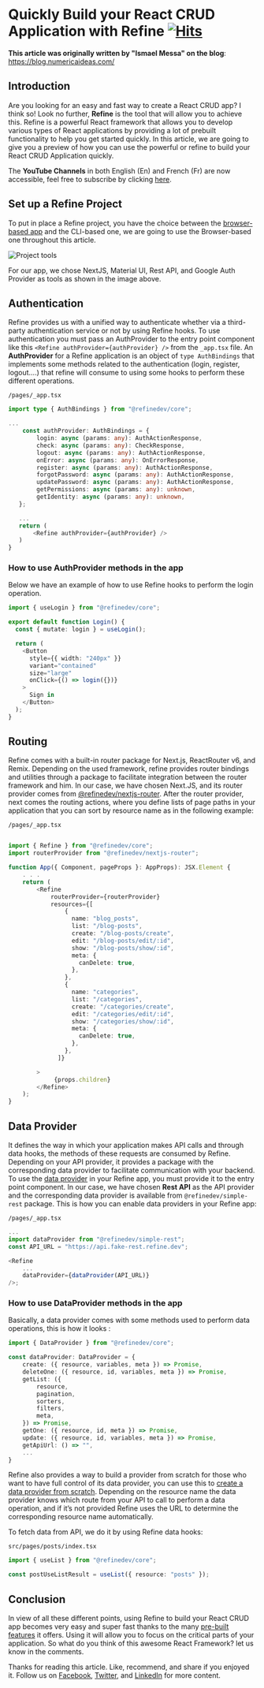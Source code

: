 # Quickly Build your React CRUD Application with Refine&nbsp;[![Hits](https://hits.seeyoufarm.com/api/count/incr/badge.svg?url=https%3A%2F%2Fgithub.com%2Fnumerica-ideas%2Fcommunity%2Ftree%2Fmaster%2Fweb%2Fquickly-build-your-react-crud-app-with-refine&count_bg=%2379C83D&title_bg=%23555555&icon=&icon_color=%23E7E7E7&title=hits&edge_flat=false)](https://blog.numericaideas.com/)

**This article was originally written by "Ismael Messa" on the blog**: https://blog.numericaideas.com/

## Introduction

Are you looking for an easy and fast way to create a React CRUD app? I think so! Look no further, **Refine** is the tool that will allow you to achieve this. Refine is a powerful React framework that allows you to develop various types of React applications by providing a lot of prebuilt functionality to help you get started quickly. In this article, we are going to give you a preview of how you can use the powerful or refine to build your React CRUD Application quickly.

The **YouTube Channels** in both English (En) and French (Fr) are now accessible, feel free to subscribe by clicking [here](https://www.youtube.com/@numericaideas/channels?sub_confirmation=1).

## Set up a Refine Project

To put in place a Refine project, you have the choice between the [browser-based app](https://refine.dev/#playground) and the CLI-based one, we are going to use the Browser-based one throughout this article.

![Project tools](./images/project-tools.png)

For our app, we chose NextJS, Material UI, Rest API, and Google Auth Provider as tools as shown in the image above.

## Authentication

Refine provides us with a unified way to authenticate whether via a third-party authentication service or not by using Refine hooks. To use authentication you must pass an AuthProvider to the entry point component like this `<Refine authProvider={authProvider} />` from the `_app.tsx` file.
An **AuthProvider** for a Refine application is an object of `type AuthBindings` that implements some methods related to the authentication (login, register, logout….) that refine will consume to using some hooks to perform these different operations.

`/pages/_app.tsx`

```typescript
import type { AuthBindings } from "@refinedev/core";

...
    const authProvider: AuthBindings = {
        login: async (params: any): AuthActionResponse,
        check: async (params: any): CheckResponse,
        logout: async (params: any): AuthActionResponse,
        onError: async (params: any): OnErrorResponse,
        register: async (params: any): AuthActionResponse,
        forgotPassword: async (params: any): AuthActionResponse,
        updatePassword: async (params: any): AuthActionResponse,
        getPermissions: async (params: any): unknown,
        getIdentity: async (params: any): unknown,
   };

   ...
   return (
       <Refine authProvider={authProvider} />
   )
}
```

### How to use AuthProvider methods in the app

Below we have an example of how to use Refine hooks to perform the login operation.

```typescript
import { useLogin } from "@refinedev/core";

export default function Login() {
  const { mutate: login } = useLogin();

  return (
    <Button
      style={{ width: "240px" }}
      variant="contained"
      size="large"
      onClick={() => login({})}
    >
      Sign in
    </Button>
  );
}
```

## Routing

Refine comes with a built-in router package for Next.js, ReactRouter v6, and Remix. Depending on the used framework, refine provides router bindings and utilities through a package to facilitate integration between the router framework and him. In our case, we have chosen Next.JS, and its router provider comes from [@refinedev/nextjs-router](https://refine.dev/docs/packages/documentation/routers/nextjs/#basic-usage).
After the router provider, next comes the routing actions, where you define lists of page paths in your application that you can sort by resource name as in the following example:

`/pages/_app.tsx`

```typescript

import { Refine } from "@refinedev/core";
import routerProvider from "@refinedev/nextjs-router";

function App({ Component, pageProps }: AppProps): JSX.Element {
    . . .
    return (
        <Refine
            routerProvider={routerProvider}
            resources={[
                {
                  name: "blog_posts",
                  list: "/blog-posts",
                  create: "/blog-posts/create",
                  edit: "/blog-posts/edit/:id",
                  show: "/blog-posts/show/:id",
                  meta: {
                    canDelete: true,
                  },
                },
                {
                  name: "categories",
                  list: "/categories",
                  create: "/categories/create",
                  edit: "/categories/edit/:id",
                  show: "/categories/show/:id",
                  meta: {
                    canDelete: true,
                  },
                },
              ]}

        >
             {props.children}
        </Refine>
    );
}
```

## Data Provider

It defines the way in which your application makes API calls and through data hooks, the methods of these requests are consumed by Refine. Depending on your API provider, it provides a package with the corresponding data provider to facilitate communication with your backend. To use the [data provider](https://refine.dev/docs/tutorial/understanding-dataprovider/index/#what-is-data-provider) in your Refine app, you must provide it to the entry point component.
In our case, we have chosen **Rest API** as the API provider and the corresponding data provider is available from `@refinedev/simple-rest` package.
This is how you can enable data providers in your Refine app:

`/pages/_app.tsx`

```typescript
...
import dataProvider from "@refinedev/simple-rest";
const API_URL = "https://api.fake-rest.refine.dev";

<Refine
    ...
    dataProvider={dataProvider(API_URL)}
/>;
```

### How to use DataProvider methods in the app

Basically, a data provider comes with some methods used to perform data operations, this is how it looks :

```typescript
import { DataProvider } from "@refinedev/core";

const dataProvider: DataProvider = {
    create: ({ resource, variables, meta }) => Promise,
    deleteOne: ({ resource, id, variables, meta }) => Promise,
    getList: ({
        resource,
        pagination,
        sorters,
        filters,
        meta,
    }) => Promise,
    getOne: ({ resource, id, meta }) => Promise,
    update: ({ resource, id, variables, meta }) => Promise,
    getApiUrl: () => "",
    ...
}
```

Refine also provides a way to build a provider from scratch for those who want to have full control of its data provider, you can use this to [create a data provider from scratch](https://refine.dev/docs/tutorial/understanding-dataprovider/create-dataprovider/#introduction). Depending on the resource name the data provider knows which route from your API to call to perform a data operation, and if it’s not provided Refine uses the URL to determine the corresponding resource name automatically.

To fetch data from API, we do it by using Refine data hooks:

`src/pages/posts/index.tsx`

```typescript
import { useList } from "@refinedev/core";

const postUseListResult = useList({ resource: "posts" });
```

## Conclusion

In view of all these different points, using Refine to build your React CRUD app becomes very easy and super fast thanks to the many [pre-built features](https://github.com/refinedev/refine) it offers. Using it will allow you to focus on the critical parts of your application. So what do you think of this awesome React Framework? let us know in the comments.

Thanks for reading this article. Like, recommend, and share if you enjoyed it. Follow us on [Facebook](https://www.facebook.com/numericaideas), [Twitter](https://twitter.com/numericaideas), and [LinkedIn](https://www.linkedin.com/company/numericaideas) for more content.
